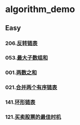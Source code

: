 # algorithm_demo
## Easy
### 206.[反转链表](https://leetcode-cn.com/problems/reverse-linked-list/) 
### 053.[最大子数组和](https://leetcode-cn.com/problems/maximum-subarray/) 
### 001.[两数之和](https://leetcode-cn.com/problems/two-sum/) 
### 021.[合并两个有序链表](https://leetcode-cn.com/problems/merge-two-sorted-lists/)
### 141.[环形链表](https://leetcode-cn.com/problems/linked-list-cycle/)
### 121.[买卖股票的最佳时机](https://leetcode-cn.com/problems/best-time-to-buy-and-sell-stock) 
